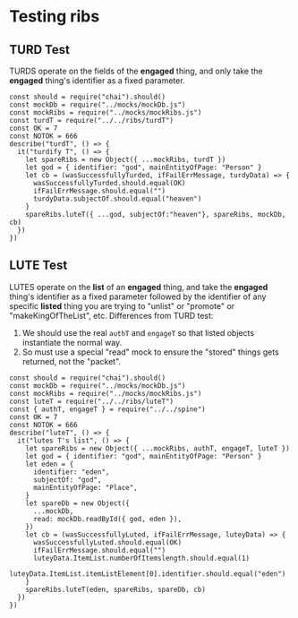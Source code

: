 # Testing ribs
## TURD Test
TURDS operate on the fields of the **engaged** thing, and only take the **engaged** thing's identifier as a fixed parameter.
```
const should = require("chai").should()
const mockDb = require("../mocks/mockDb.js")
const mockRibs = require("../mocks/mockRibs.js")
const turdT = require("../../ribs/turdT")
const OK = 7
const NOTOK = 666
describe("turdT", () => {
  it("turdify T", () => {
    let spareRibs = new Object({ ...mockRibs, turdT })
    let god = { identifier: "god", mainEntityOfPage: "Person" }
    let cb = (wasSuccessfullyTurded, ifFailErrMessage, turdyData) => {
      wasSuccessfullyTurded.should.equal(OK)
      ifFailErrMessage.should.equal("")
      turdyData.subjectOf.should.equal("heaven")
    }
    spareRibs.luteT({ ...god, subjectOf:"heaven"}, spareRibs, mockDb, cb)
  })
})
```
## LUTE Test
LUTES operate on the **list** of an **engaged** thing, and take the **engaged** thing's identifier as a fixed parameter followed by the identifier of any specific **listed** thing you are trying to "unlist" or "promote" or "makeKingOfTheList", etc.
Differences from TURD test:
1. We should use the real `authT` and `engageT` so that listed objects instantiate the normal way.
2. So must use a special "read" mock to ensure the "stored" things gets returned, not the "packet".
```
const should = require("chai").should()
const mockDb = require("../mocks/mockDb.js")
const mockRibs = require("../mocks/mockRibs.js")
const luteT = require("../../ribs/luteT")
const { authT, engageT } = require("../../spine")
const OK = 7
const NOTOK = 666
describe("luteT", () => {
  it("lutes T's list", () => {
    let spareRibs = new Object({ ...mockRibs, authT, engageT, luteT })
    let god = { identifier: "god", mainEntityOfPage: "Person" }
    let eden = {
      identifier: "eden",
      subjectOf: "god",
      mainEntityOfPage: "Place",
    }
    let spareDb = new Object({
      ...mockDb,
      read: mockDb.readById({ god, eden }),
    })
    let cb = (wasSuccessfullyLuted, ifFailErrMessage, luteyData) => {
      wasSuccessfullyLuted.should.equal(OK)
      ifFailErrMessage.should.equal("")
      luteyData.ItemList.numberOfItemslength.should.equal(1)
      luteyData.ItemList.itemListElement[0].identifier.should.equal("eden")
    }
    spareRibs.luteT(eden, spareRibs, spareDb, cb)
  })
})
```
